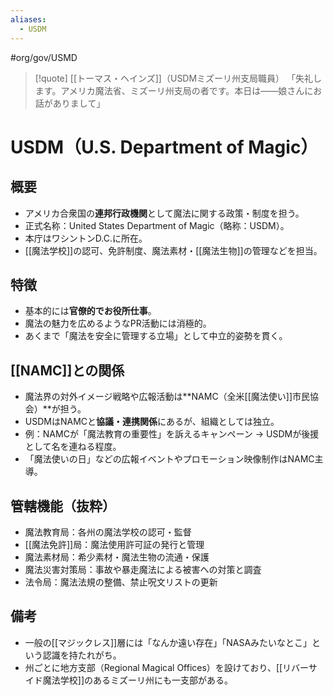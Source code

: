 ```yaml
---
aliases:
  - USDM
---
```

#org/gov/USMD 
> [!quote]  [[トーマス・ヘインズ]]（USDMミズーリ州支局職員）
> 「失礼します。アメリカ魔法省、ミズーリ州支局の者です。本日は――娘さんにお話がありまして」  

# USDM（U.S. Department of Magic）

## 概要
- アメリカ合衆国の**連邦行政機関**として魔法に関する政策・制度を担う。
- 正式名称：United States Department of Magic（略称：USDM）。
- 本庁はワシントンD.C.に所在。
- [[魔法学校]]の認可、免許制度、魔法素材・[[魔法生物]]の管理などを担当。

## 特徴
- 基本的には**官僚的でお役所仕事**。
- 魔法の魅力を広めるようなPR活動には消極的。
- あくまで「魔法を安全に管理する立場」として中立的姿勢を貫く。

## [[NAMC]]との関係
- 魔法界の対外イメージ戦略や広報活動は**NAMC（全米[[魔法使い]]市民協会）**が担う。
- USDMはNAMCと**協議・連携関係**にあるが、組織としては独立。
- 例：NAMCが「魔法教育の重要性」を訴えるキャンペーン → USDMが後援として名を連ねる程度。
- 「魔法使いの日」などの広報イベントやプロモーション映像制作はNAMC主導。

## 管轄機能（抜粋）
- 魔法教育局：各州の魔法学校の認可・監督
- [[魔法免許]]局：魔法使用許可証の発行と管理
- 魔法素材局：希少素材・魔法生物の流通・保護
- 魔法災害対策局：事故や暴走魔法による被害への対策と調査
- 法令局：魔法法規の整備、禁止呪文リストの更新

## 備考
- 一般の[[マジックレス]]層には「なんか遠い存在」「NASAみたいなとこ」という認識を持たれがち。
- 州ごとに地方支部（Regional Magical Offices）を設けており、[[リバーサイド魔法学校]]のあるミズーリ州にも一支部がある。

